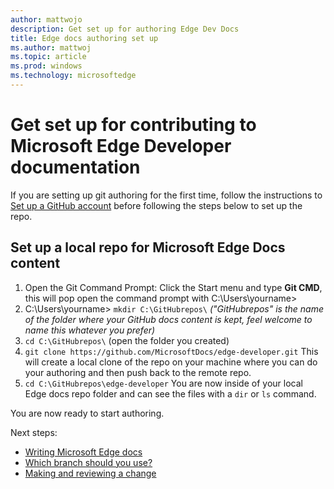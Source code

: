 ```yaml
---
author: mattwojo
description: Get set up for authoring Edge Dev Docs 
title: Edge docs authoring set up
ms.author: mattwoj
ms.topic: article
ms.prod: windows
ms.technology: microsoftedge
---
```


# Get set up for contributing to Microsoft Edge Developer documentation

If you are setting up git authoring for the first time, follow the instructions to [Set up a GitHub account](../github-account.md) before following the steps below to set up the repo.

## Set up a local repo for Microsoft Edge Docs content
1. Open the Git Command Prompt: Click the Start menu and type **Git CMD**, this will pop open the command prompt with C:\Users\yourname>
2. C:\Users\yourname> `mkdir C:\GitHubrepos\` 
*("GitHubrepos" is the name of the folder where your GitHub docs content is kept, feel welcome to name this whatever you prefer)*
3. `cd C:\GitHubrepos\` (open the folder you created)
4. `git clone https://github.com/MicrosoftDocs/edge-developer.git`
    	This will create a local clone of the repo on your machine where you can do your authoring and then push back to the remote repo.
5. `cd C:\GitHubrepos\edge-developer`
You are now inside of your local Edge docs repo folder and can see the files with a `dir` or `ls` command. 

You are now ready to start authoring.

Next steps:
- [Writing Microsoft Edge docs](index.md)
- [Which branch should you use?](branches.md)
- [Making and reviewing a change](making-and-reviewing-changes.md)
